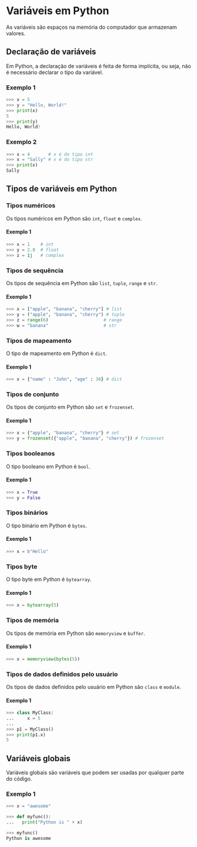 # Variáveis em Python 

As variáveis são espaços na memória do computador que armazenam valores.

## Declaração de variáveis

Em Python, a declaração de variáveis é feita de forma implícita, ou seja, não é necessário declarar o tipo da variável.

### Exemplo 1

```python
>>> x = 5
>>> y = "Hello, World!"
>>> print(x)
5
>>> print(y)
Hello, World!
```

### Exemplo 2

```python
>>> x = 4       # x é do tipo int
>>> x = "Sally" # x é do tipo str
>>> print(x)
Sally
```

## Tipos de variáveis em Python 

### Tipos numéricos

Os tipos numéricos em Python são `int`, `float` e `complex`.

#### Exemplo 1

```python
>>> x = 1    # int
>>> y = 2.8  # float
>>> z = 1j   # complex
```

### Tipos de sequência

Os tipos de sequência em Python são `list`, `tuple`, `range` e `str`.

#### Exemplo 1

```python   
>>> x = ["apple", "banana", "cherry"] # list
>>> y = ("apple", "banana", "cherry") # tuple
>>> z = range(6)                     # range
>>> w = "banana"                     # str
```

### Tipos de mapeamento

O tipo de mapeamento em Python é `dict`.

#### Exemplo 1

```python
>>> x = {"name" : "John", "age" : 36} # dict
```

### Tipos de conjunto

Os tipos de conjunto em Python são `set` e `frozenset`.

#### Exemplo 1

```python
>>> x = {"apple", "banana", "cherry"} # set
>>> y = frozenset({"apple", "banana", "cherry"}) # frozenset
```

### Tipos booleanos

O tipo booleano em Python é `bool`.

#### Exemplo 1

```python
>>> x = True
>>> y = False
```

### Tipos binários

O tipo binário em Python é `bytes`.

#### Exemplo 1

```python
>>> x = b"Hello"
```

### Tipos byte

O tipo byte em Python é `bytearray`.

#### Exemplo 1

```python
>>> x = bytearray(5)
```

### Tipos de memória

Os tipos de memória em Python são `memoryview` e `buffer`.

#### Exemplo 1

```python
>>> x = memoryview(bytes(5))
```

### Tipos de dados definidos pelo usuário

Os tipos de dados definidos pelo usuário em Python são `class` e `module`.

#### Exemplo 1

```python
>>> class MyClass:
...     x = 5
...
>>> p1 = MyClass()
>>> print(p1.x)
5
```

## Variáveis globais

Variáveis globais são variáveis que podem ser usadas por qualquer parte do código.

### Exemplo 1

```python
>>> x = "awesome"

>>> def myfunc():
...   print("Python is " + x)

>>> myfunc()
Python is awesome
```
